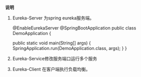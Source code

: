 **说明**
     

 1. Eureka-Server 为spring eureka服务端。

     @EnableEurekaServer
@SpringBootApplication
public class DemoApplication {

    public static void main(String[] args) {
        SpringApplication.run(DemoApplication.class, args);
    }
} 

 2.  Eureka-Service修改服务端口运行多个服务
 3. Eureka-Client 在客户端执行负载均衡。
